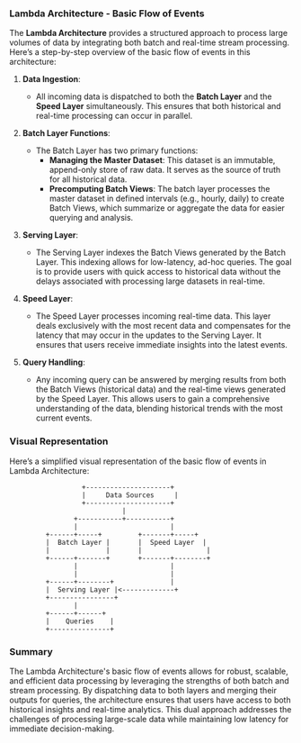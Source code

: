 ### Lambda Architecture - Basic Flow of Events

The **Lambda Architecture** provides a structured approach to process large volumes of data by integrating both batch and real-time stream processing. Here’s a step-by-step overview of the basic flow of events in this architecture:

1. **Data Ingestion**:
   - All incoming data is dispatched to both the **Batch Layer** and the **Speed Layer** simultaneously. This ensures that both historical and real-time processing can occur in parallel.

2. **Batch Layer Functions**:
   - The Batch Layer has two primary functions:
     - **Managing the Master Dataset**: This dataset is an immutable, append-only store of raw data. It serves as the source of truth for all historical data.
     - **Precomputing Batch Views**: The batch layer processes the master dataset in defined intervals (e.g., hourly, daily) to create Batch Views, which summarize or aggregate the data for easier querying and analysis.

3. **Serving Layer**:
   - The Serving Layer indexes the Batch Views generated by the Batch Layer. This indexing allows for low-latency, ad-hoc queries. The goal is to provide users with quick access to historical data without the delays associated with processing large datasets in real-time.

4. **Speed Layer**:
   - The Speed Layer processes incoming real-time data. This layer deals exclusively with the most recent data and compensates for the latency that may occur in the updates to the Serving Layer. It ensures that users receive immediate insights into the latest events.

5. **Query Handling**:
   - Any incoming query can be answered by merging results from both the Batch Views (historical data) and the real-time views generated by the Speed Layer. This allows users to gain a comprehensive understanding of the data, blending historical trends with the most current events.

### Visual Representation

Here’s a simplified visual representation of the basic flow of events in Lambda Architecture:

```
                  +---------------------+
                  |     Data Sources     |
                  +---------------------+
                            |
                +-----------+-----------+
                |                       |
         +------+-----+         +-------+-----+
         |  Batch Layer |       |  Speed Layer  |
         |              |       |                |
         +------+-------+       +-------+--------+
                |                       |
                |                       |
         +------+--------+              |
         |  Serving Layer |<-------------+
         +----------------+
                |
         +------+------+
         |    Queries    |
         +---------------+
```

### Summary

The Lambda Architecture's basic flow of events allows for robust, scalable, and efficient data processing by leveraging the strengths of both batch and stream processing. By dispatching data to both layers and merging their outputs for queries, the architecture ensures that users have access to both historical insights and real-time analytics. This dual approach addresses the challenges of processing large-scale data while maintaining low latency for immediate decision-making.
